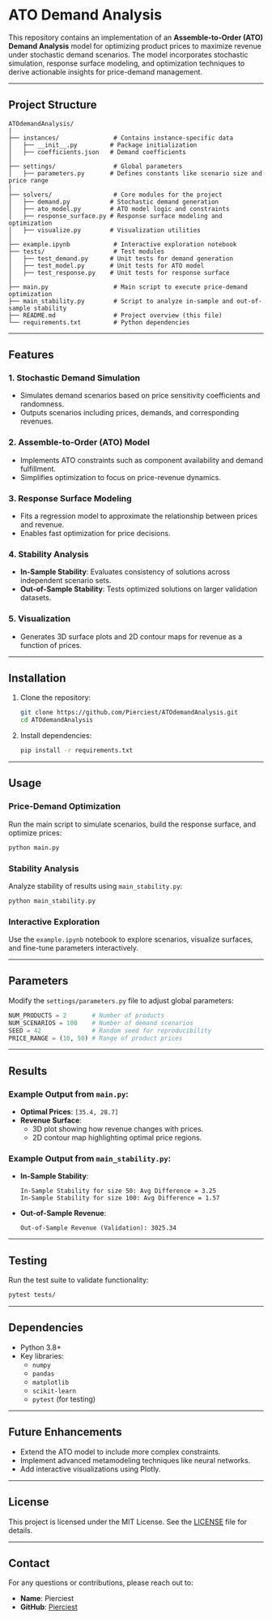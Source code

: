 # ATO Demand Analysis

This repository contains an implementation of an **Assemble-to-Order (ATO) Demand Analysis** model for optimizing product prices to maximize revenue under stochastic demand scenarios. The model incorporates stochastic simulation, response surface modeling, and optimization techniques to derive actionable insights for price-demand management.

---

## Project Structure

```
ATOdemandAnalysis/
|
├── instances/               # Contains instance-specific data
│   ├── __init__.py         # Package initialization
│   ├── coefficients.json   # Demand coefficients
│
├── settings/                # Global parameters
│   ├── parameters.py       # Defines constants like scenario size and price range
│
├── solvers/                 # Core modules for the project
│   ├── demand.py           # Stochastic demand generation
│   ├── ato_model.py        # ATO model logic and constraints
│   ├── response_surface.py # Response surface modeling and optimization
│   ├── visualize.py        # Visualization utilities
│
├── example.ipynb            # Interactive exploration notebook
├── tests/                   # Test modules
│   ├── test_demand.py      # Unit tests for demand generation
│   ├── test_model.py       # Unit tests for ATO model
│   ├── test_response.py    # Unit tests for response surface
│
├── main.py                  # Main script to execute price-demand optimization
├── main_stability.py        # Script to analyze in-sample and out-of-sample stability
├── README.md                # Project overview (this file)
└── requirements.txt         # Python dependencies
```

---

## Features

### 1. Stochastic Demand Simulation
- Simulates demand scenarios based on price sensitivity coefficients and randomness.
- Outputs scenarios including prices, demands, and corresponding revenues.

### 2. Assemble-to-Order (ATO) Model
- Implements ATO constraints such as component availability and demand fulfillment.
- Simplifies optimization to focus on price-revenue dynamics.

### 3. Response Surface Modeling
- Fits a regression model to approximate the relationship between prices and revenue.
- Enables fast optimization for price decisions.

### 4. Stability Analysis
- **In-Sample Stability**: Evaluates consistency of solutions across independent scenario sets.
- **Out-of-Sample Stability**: Tests optimized solutions on larger validation datasets.

### 5. Visualization
- Generates 3D surface plots and 2D contour maps for revenue as a function of prices.

---

## Installation

1. Clone the repository:
   ```bash
   git clone https://github.com/Pierciest/ATOdemandAnalysis.git
   cd ATOdemandAnalysis
   ```

2. Install dependencies:
   ```bash
   pip install -r requirements.txt
   ```

---

## Usage

### **Price-Demand Optimization**
Run the main script to simulate scenarios, build the response surface, and optimize prices:
```bash
python main.py
```

### **Stability Analysis**
Analyze stability of results using `main_stability.py`:
```bash
python main_stability.py
```

### **Interactive Exploration**
Use the `example.ipynb` notebook to explore scenarios, visualize surfaces, and fine-tune parameters interactively.

---

## Parameters
Modify the `settings/parameters.py` file to adjust global parameters:
```python
NUM_PRODUCTS = 2       # Number of products
NUM_SCENARIOS = 100    # Number of demand scenarios
SEED = 42              # Random seed for reproducibility
PRICE_RANGE = (10, 50) # Range of product prices
```

---

## Results

### Example Output from `main.py`:
- **Optimal Prices**: `[35.4, 28.7]`
- **Revenue Surface**:
  - 3D plot showing how revenue changes with prices.
  - 2D contour map highlighting optimal price regions.

### Example Output from `main_stability.py`:
- **In-Sample Stability**:
  ```plaintext
  In-Sample Stability for size 50: Avg Difference = 3.25
  In-Sample Stability for size 100: Avg Difference = 1.57
  ```
- **Out-of-Sample Revenue**:
  ```plaintext
  Out-of-Sample Revenue (Validation): 3025.34
  ```

---

## Testing

Run the test suite to validate functionality:
```bash
pytest tests/
```

---

## Dependencies
- Python 3.8+
- Key libraries:
  - `numpy`
  - `pandas`
  - `matplotlib`
  - `scikit-learn`
  - `pytest` (for testing)

---

## Future Enhancements
- Extend the ATO model to include more complex constraints.
- Implement advanced metamodeling techniques like neural networks.
- Add interactive visualizations using Plotly.

---

## License
This project is licensed under the MIT License. See the [LICENSE](LICENSE) file for details.

---

## Contact
For any questions or contributions, please reach out to:
- **Name**: Pierciest
- **GitHub**: [Pierciest](https://github.com/Pierciest)

